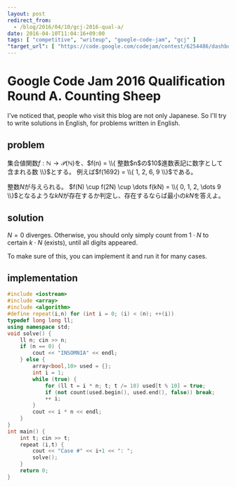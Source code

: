 ```yaml
---
layout: post
redirect_from:
  - /blog/2016/04/10/gcj-2016-qual-a/
date: 2016-04-10T11:04:16+09:00
tags: [ "competitive", "writeup", "google-code-jam", "gcj" ]
"target_url": [ "https://code.google.com/codejam/contest/6254486/dashboard#s=p0" ]
---
```


# Google Code Jam 2016 Qualification Round A. Counting Sheep

I've noticed that, people who visit this blog are not only Japanese.
So I'll try to write solutions in English, for problems written in English.

## problem

集合値関数$f : \mathbb{N} \to \mathcal{P}(\mathbb{N})$を、$f(n) = \\{ 整数$n$の$10$進数表記に数字として含まれる数 \\}$とする。
例えば$f(1692) = \\{ 1, 2, 6, 9 \\}$である。

整数$N$が与えられる。
$f(N) \cup f(2N) \cup \dots f(kN) = \\{ 0, 1, 2, \dots 9 \\}$となるような$kN$が存在するか判定し、存在するならば最小の$kN$を答えよ。

## solution

$N = 0$ diverges. Otherwise, you should only simply count from $1 \cdot N$ to certain $k \cdot N$ (exists), until all digits appeared.

To make sure of this, you can implement it and run it for many cases.

## implementation

``` c++
#include <iostream>
#include <array>
#include <algorithm>
#define repeat(i,n) for (int i = 0; (i) < (n); ++(i))
typedef long long ll;
using namespace std;
void solve() {
    ll n; cin >> n;
    if (n == 0) {
        cout << "INSOMNIA" << endl;
    } else {
        array<bool,10> used = {};
        int i = 1;
        while (true) {
            for (ll t = i * n; t; t /= 10) used[t % 10] = true;
            if (not count(used.begin(), used.end(), false)) break;
            ++ i;
        }
        cout << i * n << endl;
    }
}
int main() {
    int t; cin >> t;
    repeat (i,t) {
        cout << "Case #" << i+1 << ": ";
        solve();
    }
    return 0;
}
```
